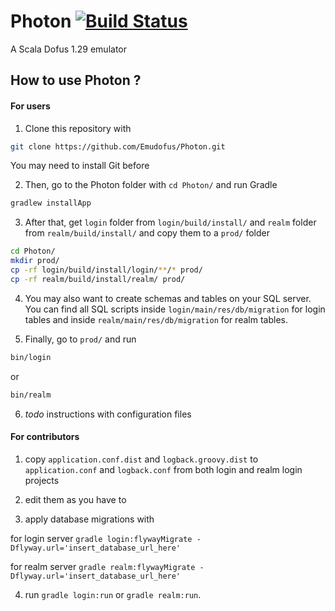 Photon [![Build Status](https://travis-ci.org/Emudofus/Photon.png?branch=master)](https://travis-ci.org/Emudofus/Photon)
======

A Scala Dofus 1.29 emulator

## How to use Photon ?

#### For users

1. Clone this repository with

  ```sh
  git clone https://github.com/Emudofus/Photon.git
  ```

  You may need to install Git before

2. Then, go to the Photon folder with `cd Photon/` and run Gradle

  ```sh
  gradlew installApp
  ```

3. After that, get `login` folder from `login/build/install/` and `realm` folder from `realm/build/install/`
   and copy them to a `prod/` folder

  ```sh
  cd Photon/
  mkdir prod/
  cp -rf login/build/install/login/**/* prod/
  cp -rf realm/build/install/realm/ prod/
  ```
  
4. You may also want to create schemas and tables on your SQL server. You can find all SQL scripts inside `login/main/res/db/migration` for login tables and inside `realm/main/res/db/migration` for realm tables.
  
5. Finally, go to `prod/` and run

  ```sh
  bin/login
  ```
  
  or
  
  ```sh
  bin/realm
  ```

6. *todo* instructions with configuration files

#### For contributors

1. copy `application.conf.dist` and `logback.groovy.dist` to `application.conf` and `logback.conf`
from both login and realm login projects

2. edit them as you have to

3. apply database migrations with

  for login server
  `gradle login:flywayMigrate -Dflyway.url='insert_database_url_here'`

  for realm server
  `gradle realm:flywayMigrate -Dflyway.url='insert_database_url_here'`

4. run `gradle login:run` or `gradle realm:run`.
